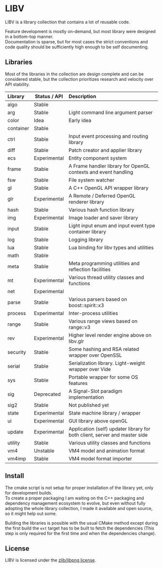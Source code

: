 # LIBV

LIBV is a library collection that contains a lot of reusable code.  

Feature development is mostly on-demand, but most library were designed in a bottom-top manner.  
Documentation is sparse, but for most cases the strict conventions and code quality should be sufficiently high enough to be self documenting.  

## Libraries

Most of the libraries in the collection are design complete and can be considered stable, but the collection
prioritizes research and velocity over API stability.  

| Library   | Status / API | Description                                                                |
|:----------|--------------|:---------------------------------------------------------------------------|
| algo      | Stable       |                                                                            |
| arg       | Stable       | Light command line argument parser                                         |
| color     | Idea         | Early idea                                                                 |
| container | Stable       |                                                                            |
| ctrl      | Stable       | Input event processing and routing library                                 |
| diff      | Stable       | Patch creator and applier library                                          |
| ecs       | Experimental | Entity component system                                                    |
| frame     | Stable       | A Frame handler library for OpenGL contexts and event handling             |
| fsw       | Stable       | File system watcher                                                        |
| gl        | Stable       | A C++ OpenGL API wrapper library                                           |
| glr       | Experimental | A Remote / Deferred OpenGL renderer library                                |
| hash      | Stable       | Various hash function library                                              |
| img       | Experimental | Image loader and saver library                                             |
| input     | Stable       | Light input enum and input event type container library                    |
| log       | Stable       | Logging library                                                            |
| lua       | Stable       | Lua binding for libv types and utilities                                   |
| math      | Stable       |                                                                            |
| meta      | Stable       | Meta programming utilities and reflection facilities                       |
| mt        | Experimental | Various thread utility classes and functions                               |
| net       | Experimental |                                                                            |
| parse     | Stable       | Various parsers based on boost::spirit::x3                                 |
| process   | Experimental | Inter-process utilities                                                    |
| range     | Stable       | Various range views based on range::v3                                     |
| rev       | Experimental | Higher level render engine above on libv.glr                               |
| security  | Stable       | Some hashing and RSA related wrapper over OpenSSL                          |
| serial    | Stable       | Serialization library. Light-weight wrapper over Vide                      |
| sys       | Stable       | Portable wrapper for some OS features                                      |
| sig       | Deprecated   | A Signal-Slot paradigm implementation                                      |
| sig2      | Stable       | Not published yet                                                          |
| state     | Experimental | State machine library / wrapper                                            |
| ui        | Experimental | GUI library above openGL                                                   |
| update    | Experimental | Application (self) updater library for both client, server and master side |
| utility   | Stable       | Various utility classes and functions                                      |
| vm4       | Unstable     | VM4 model and animation format                                             |
| vm4imp    | Stable       | VM4 model format importer                                                  |

## Install

The cmake script is not setup for proper installation of the library yet, only for development builds.  
To create a proper packaging I am waiting on the C++ packaging and dependency management ecosystem to evolve,
but even without fully adopting the whole library collection, I made it available and open source, so it might help out some.

Building the libraries is possible with the usual CMake method except 
during the first build the `ext` target has to be built to fetch the dependencies 
(This step is only required for the first time and when the dependencies change).

## License

LIBV is licensed under the [zlib/libpng license](https://opensource.org/licenses/zlib-license.php).
